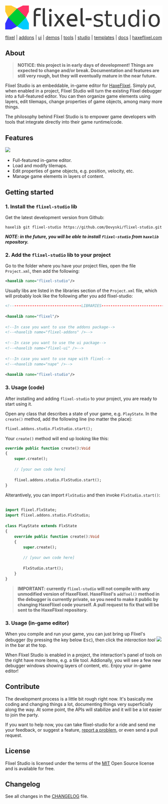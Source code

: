 ![](assets/images/logo/flixel-studio.png)

[flixel](https://github.com/HaxeFlixel/flixel) | [addons](https://github.com/HaxeFlixel/flixel-addons) | [ui](https://github.com/HaxeFlixel/flixel-ui) | [demos](https://github.com/HaxeFlixel/flixel-demos) | [tools](https://github.com/HaxeFlixel/flixel-tools) | [studio](https://github.com/Dovyski/flixel-studio) | [templates](https://github.com/HaxeFlixel/flixel-templates) | [docs](https://github.com/HaxeFlixel/flixel-docs) | [haxeflixel.com](https://github.com/HaxeFlixel/haxeflixel.com)

## About

> **NOTICE: this project is in early days of development! Things are expected to change and/or break. Documentation and features are still very rough, but they will eventually mature in the near future.**

Flixel Studio is an embeddable, in-game editor for [HaxeFlixel](https://haxeflixel.com). Simply put, when enabled in a project, Flixel Studio will turn the existing Flixel debugger into a full-featured editor. You can then organize game elements using layers, edit tilemaps, change properties of game objects, among many more things.

The philosophy behind Flixel Studio is to empower game developers with tools that integrate directly into their game runtime/code.

## Features

![](https://user-images.githubusercontent.com/512405/42411758-ecede658-8201-11e8-920f-b7805185ab86.gif)

* Full-featured in-game editor.
* Load and modify tilemaps.
* Edit properties of game objects, e.g. position, velocity, etc.
* Manage game elements in layers of content.

## Getting started

### 1. Install the `flixel-studio` lib

Get the latest development version from Github:

```
haxelib git flixel-studio https://github.com/Dovyski/flixel-studio.git
```

___NOTE: in the future, you will be able to install `flixel-studio` from `haxelib` repository.___

### 2. Add the `flixel-studio` lib to your project

Go to the folder where you have your project files, open the file `Project.xml`, then add the following:

```xml
<haxelib name="flixel-studio"/>
```

Usually libs are listed in the libraries section of the `Project.xml` file, which will probably look like the following after you add flixel-studio:

```xml
<!--------------------------------LIBRARIES------------------------------------->

<haxelib name="flixel"/>

<!--In case you want to use the addons package-->
<!--<haxelib name="flixel-addons" />-->

<!--In case you want to use the ui package-->
<!--<haxelib name="flixel-ui" />-->

<!--In case you want to use nape with flixel-->
<!--<haxelib name="nape" />-->

<haxelib name="flixel-studio"/>
```

### 3. Usage (code)

After installing and adding `flixel-studio` to your project, you are ready to start using it.

Open any class that describes a state of your game, e.g. `PlayState`. In the `create()` method, add the following line (no matter the place):

```haxe
flixel.addons.studio.FlxStudio.start();
```

Your `create()` method will end up looking like this:

```haxe
override public function create():Void
{
	super.create();

	// [your own code here]

	flixel.addons.studio.FlxStudio.start();
}
```

Alterantively, you can import `FlxStudio` and then invoke `FlxStudio.start()`:

```haxe

import flixel.FlxState;
import flixel.addons.studio.FlxStudio;

class PlayState extends FlxState
{
	override public function create():Void
	{
		super.create();

		// [your own code here]

		FlxStudio.start();
	}
}
```

> **IMPORTANT: currently `flixel-studio` will not compile with any unmodified version of HaxeFlixel. HaxeFlixel's `addTool()` method in the debugger is currently private, so you need to make it public by changing HaxeFlixel code yourself. A pull request to fix that will be sent to the HaxeFlixel repository.**

### 3. Usage (in-game editor)

When you compile and run your game, you can just bring up Flixel's debugger (by pressing the key below <kbd>Esc</kbd>), then click the _interaction tool_ ![](https://haxeflixel.com/documentation/images/02_handbook/debugger/icons/interactive.png) in the bar at the top.

When Flixel Studio is enabled in a project, the interaction's panel of tools on the right have more items, e.g. a tile tool. Addionally, you will see a few new debugger windows showing layers of content, etc. Enjoy your in-game editor!

## Contribute

The development process is a little bit rough right now. It's basically me coding and changing things a lot, documenting things very superficially along the way. At some point, the APIs will stabilize and it will be a lot easier to join the party.

If you want to help now, you can take flixel-studio for a ride and send me your feedback, or suggest a feature, [report a problem]((https://github.com/Dovyski/Codebot/issues/new)), or even send a pull request.

## License

Flixel Studio is licensed under the terms of the [MIT](https://choosealicense.com/licenses/mit/) Open Source license and is available for free.

## Changelog

See all changes in the [CHANGELOG](CHANGELOG.md) file.